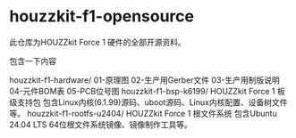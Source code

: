# houzzkit-f1-opensource

此仓库为HOUZZkit Force 1 硬件的全部开源资料。

包含一下内容

houzzkit-f1-hardware/
    01-原理图
    02-生产用Gerber文件
    03-生产用制版说明
    04-元件BOM表
    05-PCB位号图
houzzkit-f1-bsp-k6199/
    HOUZZkit Force 1 板级支持包
    包含Linux内核(6.1.99)源码、uboot源码、Linux内核配置、设备树文件等。
houzzkit-f1-rootfs-u2404/
    HOUZZkit Force 1 根文件系统
    包含Ubuntu 24.04 LTS 64位根文件系统镜像、镜像制作工具等。